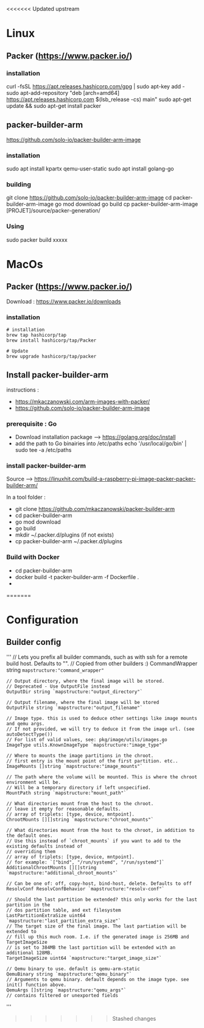 <<<<<<< Updated upstream
# Linux

## Packer (https://www.packer.io/)

### installation
curl -fsSL https://apt.releases.hashicorp.com/gpg | sudo apt-key add -
sudo apt-add-repository "deb [arch=amd64] https://apt.releases.hashicorp.com $(lsb_release -cs) main"
sudo apt-get update && sudo apt-get install packer

## packer-builder-arm

https://github.com/solo-io/packer-builder-arm-image

### installation
sudo apt install kpartx qemu-user-static
sudo apt install golang-go

### building
git clone https://github.com/solo-io/packer-builder-arm-image
cd packer-builder-arm-image
go mod download
go build
cp packer-builder-arm-image [PROJET]/source/packer-generation/

### Using
sudo packer build xxxxx

# MacOs

## Packer (https://www.packer.io/)

Download : https://www.packer.io/downloads

### installation

    # installation
    brew tap hashicorp/tap
    brew install hashicorp/tap/Packer

    # Update
    brew upgrade hashicorp/tap/packer

## Install packer-builder-arm

instructions :
* https://mkaczanowski.com/arm-images-with-packer/
* https://github.com/solo-io/packer-builder-arm-image

### prerequisite : Go

* Download installation package --> https://golang.org/doc/install
* add the path to Go binairies into /etc/paths
    echo '/usr/local/go/bin' | sudo tee -a /etc/paths


### install packer-builder-arm

Source --> https://linuxhit.com/build-a-raspberry-pi-image-packer-packer-builder-arm/

In a tool folder :
* git clone https://github.com/mkaczanowski/packer-builder-arm
* cd packer-builder-arm
* go mod download
* go build
* mkdir ~/.packer.d/plugins (if not exists)
* cp packer-builder-arm ~/.packer.d/plugins


### Build with Docker

* cd packer-builder-arm
* docker build -t packer-builder-arm -f Dockerfile .
* 
=======
# Configuration

## Builder config

'''
	// Lets you prefix all builder commands, such as with ssh for a remote build host. Defaults to "".
	// Copied from other builders :)
	CommandWrapper string `mapstructure:"command_wrapper"`

	// Output directory, where the final image will be stored.
	// Deprecated - Use OutputFile instead
	OutputDir string `mapstructure:"output_directory"`

	// Output filename, where the final image will be stored
	OutputFile string `mapstructure:"output_filename"`

	// Image type. this is used to deduce other settings like image mounts and qemu args.
	// If not provided, we will try to deduce it from the image url. (see autoDetectType())
	// For list of valid values, see: pkg/image/utils/images.go
	ImageType utils.KnownImageType `mapstructure:"image_type"`

	// Where to mounts the image partitions in the chroot.
	// first entry is the mount point of the first partition. etc..
	ImageMounts []string `mapstructure:"image_mounts"`

	// The path where the volume will be mounted. This is where the chroot environment will be.
	// Will be a temporary directory if left unspecified.
	MountPath string `mapstructure:"mount_path"`

	// What directories mount from the host to the chroot.
	// leave it empty for reasonable defaults.
	// array of triplets: [type, device, mntpoint].
	ChrootMounts [][]string `mapstructure:"chroot_mounts"`

	// What directories mount from the host to the chroot, in addition to the default ones.
	// Use this instead of `chroot_mounts` if you want to add to the existing defaults instead of
	// overriding them
	// array of triplets: [type, device, mntpoint].
	// for example: `["bind", "/run/systemd", "/run/systemd"]`
	AdditionalChrootMounts [][]string `mapstructure:"additional_chroot_mounts"`

	// Can be one of: off, copy-host, bind-host, delete. Defaults to off
	ResolvConf ResolvConfBehavior `mapstructure:"resolv-conf"`

	// Should the last partition be extended? this only works for the last partition in the
	// dos partition table, and ext filesystem
	LastPartitionExtraSize uint64 `mapstructure:"last_partition_extra_size"`
	// The target size of the final image. The last partiation will be extended to
	// fill up this much room. I.e. if the generated image is 256MB and TargetImageSize
	// is set to 384MB the last partition will be extended with an additional 128MB.
	TargetImageSize uint64 `mapstructure:"target_image_size"`

	// Qemu binary to use. default is qemu-arm-static
	QemuBinary string `mapstructure:"qemu_binary"`
	// Arguments to qemu binary. default depends on the image type. see init() function above.
	QemuArgs []string `mapstructure:"qemu_args"`
	// contains filtered or unexported fields
'''
>>>>>>> Stashed changes
